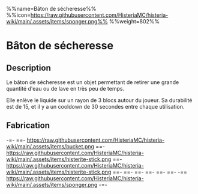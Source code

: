 %%name=Bâton de sécheresse%%
%%icon=https://raw.githubusercontent.com/HisteriaMC/histeria-wiki/main/.assets/items/sponger.png%%
%%weight=802%%

# Bâton de sécheresse

## Description

Le bâton de sécheresse est un objet permettant de retirer une grande quantité d'eau ou de lave en très peu de temps.

Elle enlève le liquide sur un rayon de 3 blocs autour du joueur. Sa durabilité est de 15, et il y a un cooldown de 30 secondes entre chaque utilisation.

## Fabrication

-=-
 ==- https://raw.githubusercontent.com/HisteriaMC/histeria-wiki/main/.assets/items/bucket.png
 ==- https://raw.githubusercontent.com/HisteriaMC/histeria-wiki/main/.assets/items/histerite-stick.png
 ==- https://raw.githubusercontent.com/HisteriaMC/histeria-wiki/main/.assets/items/histerite-stick.png
 ==- 
 ==- 
 ==- 
 ==- 
 ==- 
 ==- 
 -== https://raw.githubusercontent.com/HisteriaMC/histeria-wiki/main/.assets/items/sponger.png
-=-